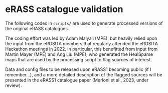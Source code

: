 # eRASS catalogue validation

The following codes in ```scripts/``` are used to generate processed versions of the original eRASS catalogues. 

The coding effort was led by Adam Malyali (MPE), but heavily relied upon the input from the eROSITA members that regularly attended the eROSITA Hackathon meetings in 2022. 
In particular, this benefitted from input from Martin Mayer (MPE) and Ang Liu (MPE), who generated the HealSparse maps that are used by the processing script to flag sources of interest.

Data and config files to be released upon eRASS1 becoming public (if I remember...), and a more detailed description of the 
flagged sources will be presented in the eRASS1 catalogue paper (Merloni et al., 2023, under review).